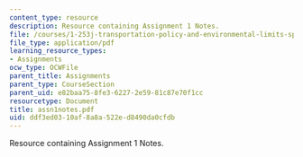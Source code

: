 ```yaml
---
content_type: resource
description: Resource containing Assignment 1 Notes.
file: /courses/1-253j-transportation-policy-and-environmental-limits-spring-2004/ddf3ed0310af8a8a522ed8490da0cfdb_assn1notes.pdf
file_type: application/pdf
learning_resource_types:
- Assignments
ocw_type: OCWFile
parent_title: Assignments
parent_type: CourseSection
parent_uid: e82baa75-8fe3-6227-2e59-81c87e70f1cc
resourcetype: Document
title: assn1notes.pdf
uid: ddf3ed03-10af-8a8a-522e-d8490da0cfdb
---
```

Resource containing Assignment 1 Notes.

